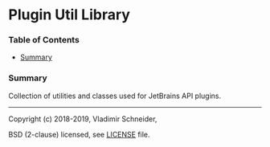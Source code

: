 # Plugin Util Library

[TOC]: #

### Table of Contents
- [Summary](#summary)


### Summary

Collection of utilities and classes used for JetBrains API plugins.

---

Copyright (c) 2018-2019, Vladimir Schneider,

BSD (2-clause) licensed, see [LICENSE] file.

[LICENSE]: LICENSE.txt
